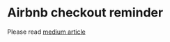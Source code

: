 # Airbnb checkout reminder

Please read [medium article](https://medium.com/@leejh3224/build-airbnb-check-out-reminder-with-node-js-and-puppeteer-ab0791473347)
